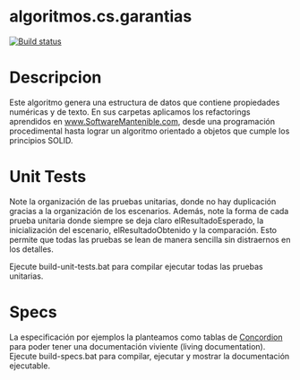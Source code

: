# algoritmos.cs.garantias

[![Build status](https://ci.appveyor.com/api/projects/status/lp5cv5mnb0pk6ek0?svg=true)](https://ci.appveyor.com/project/oscarcenteno/algoritmos-cs-garantias)

# Descripcion
Este algoritmo genera una estructura de datos que contiene propiedades numéricas y de texto. 
En sus carpetas aplicamos los refactorings aprendidos en www.SoftwareMantenible.com, desde una programación procedimental hasta lograr un algoritmo orientado a objetos que cumple los principios SOLID.

# Unit Tests
Note la organización de las pruebas unitarias, donde no hay duplicación gracias a la organización de los escenarios. Además, note la forma de cada prueba unitaria donde siempre se deja claro elResultadoEsperado, la inicialización del escenario, elResultadoObtenido y la comparación. Esto permite que todas las pruebas se lean de manera sencilla sin distraernos en los detalles.

Ejecute build-unit-tests.bat para compilar ejecutar todas las pruebas unitarias.

# Specs
La especificación por ejemplos la planteamos como tablas de [Concordion](http://concordion.org/tutorial/csharp/html/) para poder tener una documentación viviente (living documentation). Ejecute build-specs.bat para compilar, ejecutar y mostrar la documentación ejecutable.
